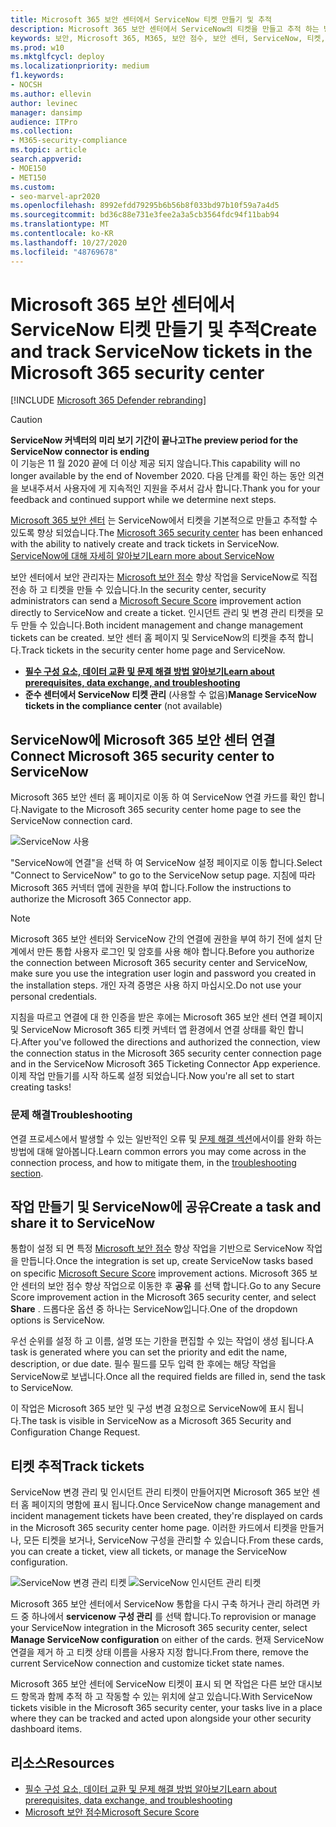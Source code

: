 ```yaml
---
title: Microsoft 365 보안 센터에서 ServiceNow 티켓 만들기 및 추적
description: Microsoft 365 보안 센터에서 ServiceNow의 티켓을 만들고 추적 하는 방법에 대해 알아봅니다.
keywords: 보안, Microsoft 365, M365, 보안 점수, 보안 센터, ServiceNow, 티켓, 작업
ms.prod: w10
ms.mktglfcycl: deploy
ms.localizationpriority: medium
f1.keywords:
- NOCSH
ms.author: ellevin
author: levinec
manager: dansimp
audience: ITPro
ms.collection:
- M365-security-compliance
ms.topic: article
search.appverid:
- MOE150
- MET150
ms.custom:
- seo-marvel-apr2020
ms.openlocfilehash: 8992efdd79295b6b56b8f033bd97b10f59a7a4d5
ms.sourcegitcommit: bd36c88e731e3fee2a3a5cb3564fdc94f11bab94
ms.translationtype: MT
ms.contentlocale: ko-KR
ms.lasthandoff: 10/27/2020
ms.locfileid: "48769678"
---
```

# <a name="create-and-track-servicenow-tickets-in-the-microsoft-365-security-center"></a><span data-ttu-id="f6717-104">Microsoft 365 보안 센터에서 ServiceNow 티켓 만들기 및 추적</span><span class="sxs-lookup"><span data-stu-id="f6717-104">Create and track ServiceNow tickets in the Microsoft 365 security center</span></span>

[!INCLUDE [Microsoft 365 Defender rebranding](../includes/microsoft-defender.md)]

>[!CAUTION]
><span data-ttu-id="f6717-105">**ServiceNow 커넥터의 미리 보기 기간이 끝나고**</span><span class="sxs-lookup"><span data-stu-id="f6717-105">**The preview period for the ServiceNow connector is ending**</span></span><br>
><span data-ttu-id="f6717-106">이 기능은 11 월 2020 끝에 더 이상 제공 되지 않습니다.</span><span class="sxs-lookup"><span data-stu-id="f6717-106">This capability will no longer available by the end of November 2020.</span></span> <span data-ttu-id="f6717-107">다음 단계를 확인 하는 동안 의견을 보내주셔서 사용자에 게 지속적인 지원을 주셔서 감사 합니다.</span><span class="sxs-lookup"><span data-stu-id="f6717-107">Thank you for your feedback and continued support while we determine next steps.</span></span>

<span data-ttu-id="f6717-108">[Microsoft 365 보안 센터](overview-security-center.md) 는 ServiceNow에서 티켓을 기본적으로 만들고 추적할 수 있도록 향상 되었습니다.</span><span class="sxs-lookup"><span data-stu-id="f6717-108">The [Microsoft 365 security center](overview-security-center.md) has been enhanced with the ability to natively create and track tickets in ServiceNow.</span></span> [<span data-ttu-id="f6717-109">ServiceNow에 대해 자세히 알아보기</span><span class="sxs-lookup"><span data-stu-id="f6717-109">Learn more about ServiceNow</span></span>](https://www.servicenow.com/)

<span data-ttu-id="f6717-110">보안 센터에서 보안 관리자는 [Microsoft 보안 점수](microsoft-secure-score.md) 향상 작업을 ServiceNow로 직접 전송 하 고 티켓을 만들 수 있습니다.</span><span class="sxs-lookup"><span data-stu-id="f6717-110">In the security center, security administrators can send a [Microsoft Secure Score](microsoft-secure-score.md) improvement action directly to ServiceNow and create a ticket.</span></span> <span data-ttu-id="f6717-111">인시던트 관리 및 변경 관리 티켓을 모두 만들 수 있습니다.</span><span class="sxs-lookup"><span data-stu-id="f6717-111">Both incident management and change management tickets can be created.</span></span> <span data-ttu-id="f6717-112">보안 센터 홈 페이지 및 ServiceNow의 티켓을 추적 합니다.</span><span class="sxs-lookup"><span data-stu-id="f6717-112">Track tickets in the security center home page and ServiceNow.</span></span>

- [<span data-ttu-id="f6717-113">**필수 구성 요소, 데이터 교환 및 문제 해결 방법 알아보기**</span><span class="sxs-lookup"><span data-stu-id="f6717-113">**Learn about prerequisites, data exchange, and troubleshooting**</span></span>](tickets.md)
- <span data-ttu-id="f6717-114">**준수 센터에서 ServiceNow 티켓 관리** (사용할 수 없음)</span><span class="sxs-lookup"><span data-stu-id="f6717-114">**Manage ServiceNow tickets in the compliance center** (not available)</span></span>

## <a name="connect-microsoft-365-security-center-to-servicenow"></a><span data-ttu-id="f6717-115">ServiceNow에 Microsoft 365 보안 센터 연결</span><span class="sxs-lookup"><span data-stu-id="f6717-115">Connect Microsoft 365 security center to ServiceNow</span></span>

<span data-ttu-id="f6717-116">Microsoft 365 보안 센터 홈 페이지로 이동 하 여 ServiceNow 연결 카드를 확인 합니다.</span><span class="sxs-lookup"><span data-stu-id="f6717-116">Navigate to the Microsoft 365 security center home page to see the ServiceNow connection card.</span></span>

![ServiceNow 사용](../../media/do-you-use-servicenow-250.png)

<span data-ttu-id="f6717-118">"ServiceNow에 연결"을 선택 하 여 ServiceNow 설정 페이지로 이동 합니다.</span><span class="sxs-lookup"><span data-stu-id="f6717-118">Select "Connect to ServiceNow" to go to the ServiceNow setup page.</span></span> <span data-ttu-id="f6717-119">지침에 따라 Microsoft 365 커넥터 앱에 권한을 부여 합니다.</span><span class="sxs-lookup"><span data-stu-id="f6717-119">Follow the instructions to authorize the Microsoft 365 Connector app.</span></span>

> [!NOTE]
> <span data-ttu-id="f6717-120">Microsoft 365 보안 센터와 ServiceNow 간의 연결에 권한을 부여 하기 전에 설치 단계에서 만든 통합 사용자 로그인 및 암호를 사용 해야 합니다.</span><span class="sxs-lookup"><span data-stu-id="f6717-120">Before you authorize the connection between Microsoft 365 security center and ServiceNow, make sure you use the integration user login and password you created in the installation steps.</span></span> <span data-ttu-id="f6717-121">개인 자격 증명은 사용 하지 마십시오.</span><span class="sxs-lookup"><span data-stu-id="f6717-121">Do not use your personal credentials.</span></span>

<span data-ttu-id="f6717-122">지침을 따르고 연결에 대 한 인증을 받은 후에는 Microsoft 365 보안 센터 연결 페이지 및 ServiceNow Microsoft 365 티켓 커넥터 앱 환경에서 연결 상태를 확인 합니다.</span><span class="sxs-lookup"><span data-stu-id="f6717-122">After you've followed the directions and authorized the connection, view the connection status in the Microsoft 365 security center connection page and in the ServiceNow Microsoft 365 Ticketing Connector App experience.</span></span> <span data-ttu-id="f6717-123">이제 작업 만들기를 시작 하도록 설정 되었습니다.</span><span class="sxs-lookup"><span data-stu-id="f6717-123">Now you're all set to start creating tasks!</span></span>

### <a name="troubleshooting"></a><span data-ttu-id="f6717-124">문제 해결</span><span class="sxs-lookup"><span data-stu-id="f6717-124">Troubleshooting</span></span>

<span data-ttu-id="f6717-125">연결 프로세스에서 발생할 수 있는 일반적인 오류 및 [문제 해결 섹션](tickets.md#troubleshooting)에서이를 완화 하는 방법에 대해 알아봅니다.</span><span class="sxs-lookup"><span data-stu-id="f6717-125">Learn common errors you may come across in the connection process, and how to mitigate them, in the [troubleshooting section](tickets.md#troubleshooting).</span></span>

## <a name="create-a-task-and-share-it-to-servicenow"></a><span data-ttu-id="f6717-126">작업 만들기 및 ServiceNow에 공유</span><span class="sxs-lookup"><span data-stu-id="f6717-126">Create a task and share it to ServiceNow</span></span>

<span data-ttu-id="f6717-127">통합이 설정 되 면 특정 [Microsoft 보안 점수](microsoft-secure-score.md) 향상 작업을 기반으로 ServiceNow 작업을 만듭니다.</span><span class="sxs-lookup"><span data-stu-id="f6717-127">Once the integration is set up, create ServiceNow tasks based on specific [Microsoft Secure Score](microsoft-secure-score.md) improvement actions.</span></span> <span data-ttu-id="f6717-128">Microsoft 365 보안 센터의 보안 점수 향상 작업으로 이동한 후 **공유** 를 선택 합니다.</span><span class="sxs-lookup"><span data-stu-id="f6717-128">Go to any Secure Score improvement action in the Microsoft 365 security center, and select **Share** .</span></span> <span data-ttu-id="f6717-129">드롭다운 옵션 중 하나는 ServiceNow입니다.</span><span class="sxs-lookup"><span data-stu-id="f6717-129">One of the dropdown options is ServiceNow.</span></span>

<span data-ttu-id="f6717-130">우선 순위를 설정 하 고 이름, 설명 또는 기한을 편집할 수 있는 작업이 생성 됩니다.</span><span class="sxs-lookup"><span data-stu-id="f6717-130">A task is generated where you can set the priority and edit the name, description, or due date.</span></span> <span data-ttu-id="f6717-131">필수 필드를 모두 입력 한 후에는 해당 작업을 ServiceNow로 보냅니다.</span><span class="sxs-lookup"><span data-stu-id="f6717-131">Once all the required fields are filled in, send the task to ServiceNow.</span></span>

<span data-ttu-id="f6717-132">이 작업은 Microsoft 365 보안 및 구성 변경 요청으로 ServiceNow에 표시 됩니다.</span><span class="sxs-lookup"><span data-stu-id="f6717-132">The task is visible in ServiceNow as a Microsoft 365 Security and Configuration Change Request.</span></span>

## <a name="track-tickets"></a><span data-ttu-id="f6717-133">티켓 추적</span><span class="sxs-lookup"><span data-stu-id="f6717-133">Track tickets</span></span>

<span data-ttu-id="f6717-134">ServiceNow 변경 관리 및 인시던트 관리 티켓이 만들어지면 Microsoft 365 보안 센터 홈 페이지의 명함에 표시 됩니다.</span><span class="sxs-lookup"><span data-stu-id="f6717-134">Once ServiceNow change management and incident management tickets have been created, they're displayed on cards in the Microsoft 365 security center home page.</span></span> <span data-ttu-id="f6717-135">이러한 카드에서 티켓을 만들거나, 모든 티켓을 보거나, ServiceNow 구성을 관리할 수 있습니다.</span><span class="sxs-lookup"><span data-stu-id="f6717-135">From these cards, you can create a ticket, view all tickets, or manage the ServiceNow configuration.</span></span>

![ServiceNow 변경 관리 티켓](../../media/change-management-375.png)  ![ServiceNow 인시던트 관리 티켓](../../media/incident-management-375.png)

<span data-ttu-id="f6717-138">Microsoft 365 보안 센터에서 ServiceNow 통합을 다시 구축 하거나 관리 하려면 카드 중 하나에서 **servicenow 구성 관리** 를 선택 합니다.</span><span class="sxs-lookup"><span data-stu-id="f6717-138">To reprovision or manage your ServiceNow integration in the Microsoft 365 security center, select **Manage ServiceNow configuration** on either of the cards.</span></span> <span data-ttu-id="f6717-139">현재 ServiceNow 연결을 제거 하 고 티켓 상태 이름을 사용자 지정 합니다.</span><span class="sxs-lookup"><span data-stu-id="f6717-139">From there, remove the current ServiceNow connection and customize ticket state names.</span></span>

<span data-ttu-id="f6717-140">Microsoft 365 보안 센터에 ServiceNow 티켓이 표시 되 면 작업은 다른 보안 대시보드 항목과 함께 추적 하 고 작동할 수 있는 위치에 살고 있습니다.</span><span class="sxs-lookup"><span data-stu-id="f6717-140">With ServiceNow tickets visible in the Microsoft 365 security center, your tasks live in a place where they can be tracked and acted upon alongside your other security dashboard items.</span></span>

## <a name="resources"></a><span data-ttu-id="f6717-141">리소스</span><span class="sxs-lookup"><span data-stu-id="f6717-141">Resources</span></span>

- [<span data-ttu-id="f6717-142">필수 구성 요소, 데이터 교환 및 문제 해결 방법 알아보기</span><span class="sxs-lookup"><span data-stu-id="f6717-142">Learn about prerequisites, data exchange, and troubleshooting</span></span>](tickets.md)
- [<span data-ttu-id="f6717-143">Microsoft 보안 점수</span><span class="sxs-lookup"><span data-stu-id="f6717-143">Microsoft Secure Score</span></span>](microsoft-secure-score.md)
